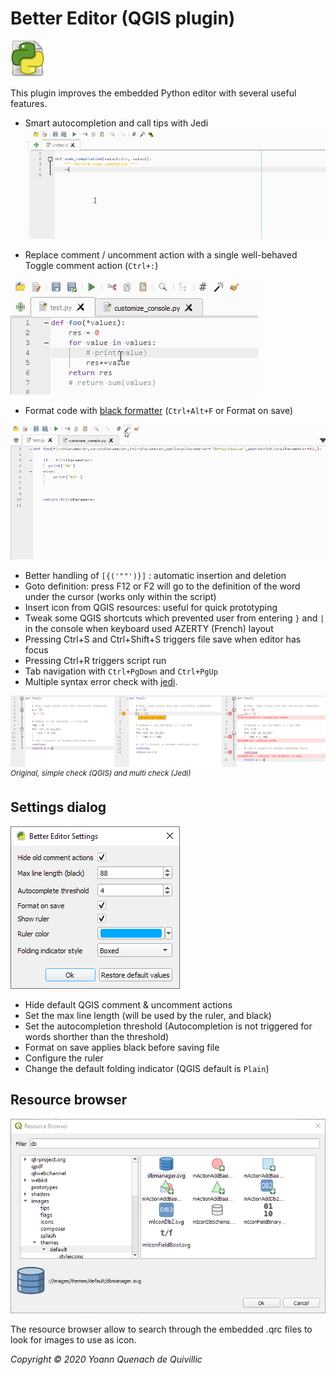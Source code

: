 Better Editor (QGIS plugin)
===
![Icon](./icon.png)

This plugin improves the embedded Python editor with several useful features.

- Smart autocompletion and call tips with Jedi
![jedi](./docs/jedi.gif)

- Replace comment / uncomment action with a single well-behaved Toggle comment action (`Ctrl+:`)

![toggleComment](./docs/toggle.gif)
- Format code with [black formatter](https://github.com/psf/black) (`Ctrl+Alt+F` or Format on save)

![formatCode](./docs/black.gif)
- Better handling of `[{('""')}]` : automatic insertion and deletion
- Goto definition: press F12 or F2 will go to the definition of the word under the cursor (works only within the script)
- Insert icon from QGIS resources: useful for quick prototyping
- Tweak some QGIS shortcuts which prevented user from entering `}` and `|` in the console when keyboard used AZERTY (French) layout
- Pressing Ctrl+S and Ctrl+Shift+S triggers file save when editor has focus
- Pressing Ctrl+R triggers script run
- Tab navigation with `Ctrl+PgDown` and `Ctrl+PgUp`
- Multiple syntax error check with [jedi](https://github.com/davidhalter/jedi).

![syntax check](./docs/syntax_check.png)
<sup><i>Original, simple check (QGIS) and multi check (Jedi)</i></sup>

Settings dialog
---

 ![Settings dialog](./docs/settings_dialog.png)
 - Hide default QGIS comment & uncomment actions
 - Set the max line length (will be used by the ruler, and black)
 - Set the autocompletion threshold (Autocompletion is not triggered for words shorther than the threshold)
 - Format on save applies black before saving file
 - Configure the ruler
 - Change the default folding indicator (QGIS default is `Plain`)



Resource browser
---
![Resource browser](./docs/resource_browser.png)


The resource browser allow to search through the embedded .qrc files to look for images to use as icon.


*Copyright © 2020 Yoann Quenach de Quivillic*

